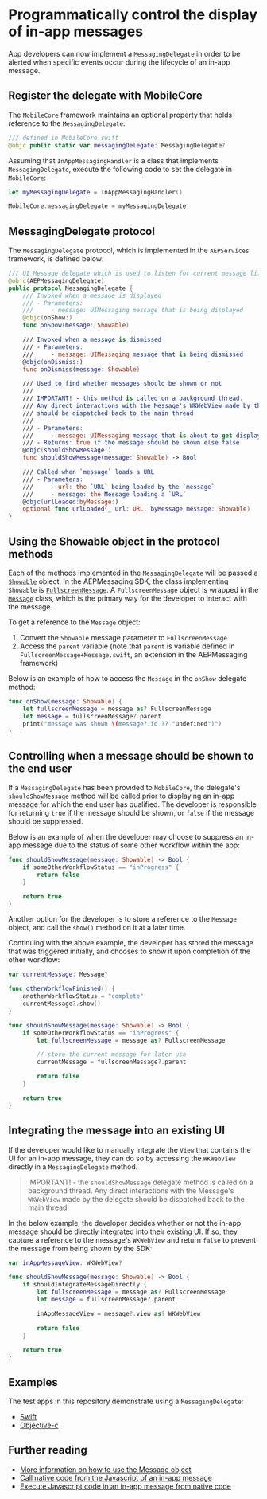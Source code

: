 # Programmatically control the display of in-app messages

App developers can now implement a `MessagingDelegate` in order to be alerted when specific events occur during the lifecycle of an in-app message.

## Register the delegate with MobileCore

The `MobileCore` framework maintains an optional property that holds reference to the `MessagingDelegate`.

```swift
/// defined in MobileCore.swift
@objc public static var messagingDelegate: MessagingDelegate?
```

Assuming that `InAppMessagingHandler` is a class that implements `MessagingDelegate`, execute the following code to set the delegate in `MobileCore`:

```swift
let myMessagingDelegate = InAppMessagingHandler()   

MobileCore.messagingDelegate = myMessagingDelegate
```

## MessagingDelegate protocol

The `MessagingDelegate` protocol, which is implemented in the `AEPServices` framework, is defined below:

```swift
/// UI Message delegate which is used to listen for current message lifecycle events
@objc(AEPMessagingDelegate)
public protocol MessagingDelegate {
    /// Invoked when a message is displayed
    /// - Parameters:
    ///     - message: UIMessaging message that is being displayed
    @objc(onShow:)
    func onShow(message: Showable)

    /// Invoked when a message is dismissed
    /// - Parameters:
    ///     - message: UIMessaging message that is being dismissed
    @objc(onDismiss:)
    func onDismiss(message: Showable)

    /// Used to find whether messages should be shown or not
    ///
    /// IMPORTANT! - this method is called on a background thread. 
    /// Any direct interactions with the Message's WKWebView made by the delegate
    /// should be dispatched back to the main thread.
    ///
    /// - Parameters:
    ///     - message: UIMessaging message that is about to get displayed
    /// - Returns: true if the message should be shown else false
    @objc(shouldShowMessage:)
    func shouldShowMessage(message: Showable) -> Bool

    /// Called when `message` loads a URL
    /// - Parameters:
    ///     - url: the `URL` being loaded by the `message`
    ///     - message: the Message loading a `URL`
    @objc(urlLoaded:byMessage:)
    optional func urlLoaded(_ url: URL, byMessage message: Showable)
}
```

## Using the Showable object in the protocol methods

Each of the methods implemented in the `MessagingDelegate` will be passed a [`Showable`](https://github.com/adobe/aepsdk-core-ios/blob/main/AEPServices/Sources/ui/Showable.swift) object.  In the AEPMessaging SDK, the class implementing `Showable` is [`FullscreenMessage`](https://github.com/adobe/aepsdk-core-ios/blob/main/AEPServices/Sources/ui/fullscreen/FullscreenMessage.swift). A `FullscreenMessage` object is wrapped in the [`Message`](./class-message.md) class, which is the primary way for the developer to interact with the message.

To get a reference to the `Message` object:

1. Convert the `Showable` message parameter to `FullscreenMessage`
2. Access the `parent` variable (note that `parent` is variable defined in `FullscreenMessage+Message.swift`, an extension in the AEPMessaging framework)

Below is an example of how to access the `Message` in the `onShow` delegate method:

```swift
func onShow(message: Showable) {
    let fullscreenMessage = message as? FullscreenMessage
    let message = fullscreenMessage?.parent
    print("message was shown \(message?.id ?? "undefined")")
}
```

## Controlling when a message should be shown to the end user

If a `MessagingDelegate` has been provided to `MobileCore`, the delegate's `shouldShowMessage` method will be called prior to displaying an in-app message for which the end user has qualified. The developer is responsible for returning `true` if the message should be shown, or `false` if the message should be suppressed.

Below is an example of when the developer may choose to suppress an in-app message due to the status of some other workflow within the app:

```swift
func shouldShowMessage(message: Showable) -> Bool {
    if someOtherWorkflowStatus == "inProgress" {
        return false
    }

    return true
}
```

Another option for the developer is to store a reference to the `Message` object, and call the `show()` method on it at a later time.

Continuing with the above example, the developer has stored the message that was triggered initially, and chooses to show it upon completion of the other workflow:

```swift
var currentMessage: Message?

func otherWorkflowFinished() {
    anotherWorkflowStatus = "complete"
    currentMessage?.show()
}

func shouldShowMessage(message: Showable) -> Bool {
    if someOtherWorkflowStatus == "inProgress" {        
        let fullscreenMessage = message as? FullscreenMessage

        // store the current message for later use
        currentMessage = fullscreenMessage?.parent

        return false
    }

    return true
}
```

## Integrating the message into an existing UI

If the developer would like to manually integrate the `View` that contains the UI for an in-app message, they can do so by accessing the `WKWebView` directly in a `MessagingDelegate` method.  

> IMPORTANT! - the `shouldShowMessage` delegate method is called on a background thread. Any direct interactions with the Message's `WKWebView` made by the delegate should be dispatched back to the main thread.

In the below example, the developer decides whether or not the in-app message should be directly integrated into their existing UI.  If so, they capture a reference to the message's `WKWebView` and return `false` to prevent the message from being shown by the SDK:

```swift
var inAppMessageView: WKWebView?

func shouldShowMessage(message: Showable) -> Bool {    
    if shouldIntegrateMessageDirectly {
        let fullscreenMessage = message as? FullscreenMessage
        let message = fullscreenMessage?.parent

        inAppMessageView = message?.view as? WKWebView

        return false
    }

    return true
}
```

## Examples

The test apps in this repository demonstrate using a `MessagingDelegate`:

- [Swift](./../../TestApps/MessagingDemoApp/)
- [Objective-c](./../../TestApps/MessagingDemoAppObjC/)

## Further reading

- [More information on how to use the Message object](./class-message.md)
- [Call native code from the Javascript of an in-app message](./how-to-call-native-from-javascript.md)
- [Execute Javascript code in an in-app message from native code](./how-to-call-javascript-from-native.md)
